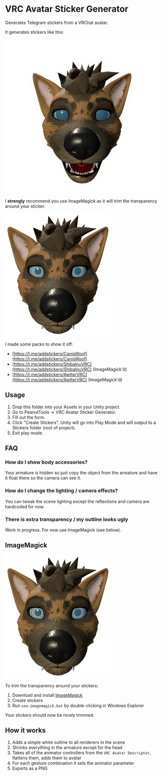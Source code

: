 # VRC Avatar Sticker Generator

Generates Telegram stickers from a VRChat avatar.

It generates stickers like this:

<img src="assets/default-example.png">

I **strongly** recommend you use ImageMagick as it will trim the transparency around your sticker:

<img src="assets/imagemagick-example.png">

I made some packs to show it off: 

- [https://t.me/addstickers/CanisWoof](https://t.me/addstickers/CanisWoof)
- [https://t.me/addstickers/ShibaInuVRC](https://t.me/addstickers/ShibaInuVRC) (ImageMagick'd)
- [https://t.me/addstickers/AwtterVRC](https://t.me/addstickers/AwtterVRC) (ImageMagick'd)

## Usage

1. Drop this folder into your Assets in your Unity project.
2. Go to PeanutTools -> VRC Avatar Sticker Generator.
3. Fill out the form.
4. Click "Create Stickers". Unity will go into Play Mode and will output to a Stickers folder (root of project).
5. Exit play mode.

## FAQ

### How do I show body accessories?

Your armature is hidden so just copy the object from the armature and have it float there so the camera can see it.

### How do I change the lighting / camera effects?

You can tweak the scene lighting except the reflections and camera are hardcoded for now.

### There is extra transparency / my outline looks ugly

Work in progress. For now use ImageMagick (see below).

## ImageMagick

<img src="assets/imagemagick-example.png">

To trim the transparency around your stickers:

1. Download and install [ImageMagick](https://imagemagick.org/script/download.php)
2. Create stickers
3. Run `use-imagemagick.bat` by double-clicking in Windows Explorer

Your stickers should now be nicely trimmed.

## How it works

1. Adds a simple white outline to all renderers in the scene
2. Shrinks everything in the armature except for the head
3. Takes all of the animator controllers from the `VRC Avatar Descriptor`, flattens them, adds them to avatar 
4. For each gesture combination it sets the animator parameter
5. Exports as a PNG
